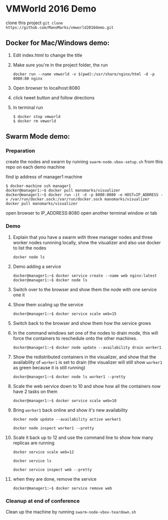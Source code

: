 # VMWorld 2016 Demo
clone this project
`git clone https://github.com/ManoMarks/vmworld2016demo.git`

## Docker for Mac/Windows demo:
1. Edit index.html to change the title

2. Make sure you're in the project folder, the run

   `docker run --name vmworld -v $(pwd):/usr/share/nginx/html -d -p 8080:80 nginx`

3. Open browser to localhost:8080

4. click tweet button and follow directions

5. In terminal run 

    ```
    $ docker stop vmworld
    $ docker rm vmworld
    ``` 

## Swarm Mode demo:
### Preparation
create the nodes and swarm by running `swarm-node.vbox-setup.sh` from this repo on each demo machine

find ip address of manager1 machine

```
$ docker-machine ssh manager1
docker@manager1:~$ docker pull manomarks/visualizer
docker@manager1:~$ docker run -it -d -p 8080:8080 -e HOST=IP_ADDRESS -v /var/run/docker.sock:/var/run/docker.sock manomarks/visualizer docker pull manomarks/visualizer
```

open browser to IP_ADDRESS:8080
open another terminal window or tab

### Demo
1. Explain that you have a swarm with three manager nodes and three worker nodes runnning locally, show the visualizer and also use docker to list the nodes

	`docker node ls`

2. Demo adding a service

	```
	docker@manager1:~$ docker service create --name web nginx:latest
	docker@manager1:~$ docker node ls
	```

3. Switch over to the browser and show them the node with one service one it

4. Show them scaling up the service

	`docker@manager1:~$ docker service scale web=15`

5. Switch back to the browser and show them how the service grows

6. In the command windows set one of the nodes to drain mode, this will force the containers to reschedule onto the other machines. 

	`docker@manager1:~$ docker node update --availability drain worker1`
	
7. Show the redistributed containers in the visualizer, and show that the availability of `worker1` is set to drain (the visualizer will still show `worker1` as green because it is still running)

	`docker@manager1:~$ docker node ls worker1 --pretty` 
	
8. Scale the web service down to 10 and show how all the containers now have 2 tasks on them

	`docker@manager1:~$ docker service scale web=10`
	
9. Bring `worker1` back online and show it's new availability

	`docker node update --availability active worker1`
	
	`docker node inspect worker1 --pretty`
	
10. Scale it back up to 12 and use the command line to show how many replicas are running

	`docker service scale web=12`
	
	`docker service ls`
	
	`docker service inspect web --pretty`

11. when they are done, remove the service

	`docker@manager1:~$ docker service remove web`

### Cleanup at end of conference
Clean up the machine by running `swarm-node-vbox-teardown.sh`  
